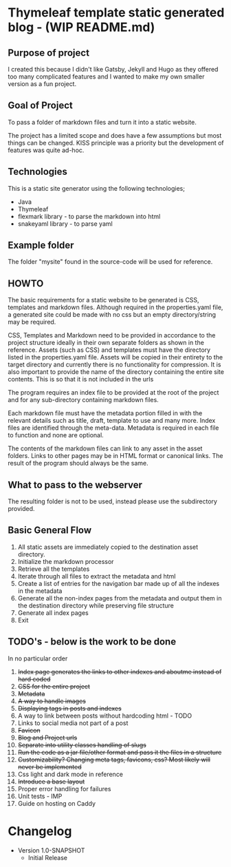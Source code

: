 # Thymeleaf template static generated blog - (WIP README.md)

## Purpose of project
I created this because I didn't like Gatsby, Jekyll and Hugo as they offered too many complicated features 
and I wanted to make my own smaller version as a fun project.

## Goal of Project
To pass a folder of markdown files and turn it into a static website.

The project has a limited scope and does have a few assumptions but most things can be changed.
KISS principle was a priority but the development of features was quite ad-hoc.

## Technologies
This is a static site generator using the following technologies;

- Java
- Thymeleaf
- flexmark library - to parse the markdown into html
- snakeyaml library - to parse yaml

## Example folder
The folder "mysite" found in the source-code will be used for reference.

## HOWTO
The basic requirements for a static website to be generated is CSS, templates and markdown files.
Although required in the properties.yaml file, a generated site could be made with no css but an empty directory/string may be required.

CSS, Templates and Markdown need to be provided in accordance to the project structure ideally in their own separate folders as shown in the reference.
Assets (such as CSS) and templates must have the directory listed in the properties.yaml file.
Assets will be copied in their entirety to the target directory and currently there is no functionality for compression.
It is also important to provide the name of the directory containing the entire site contents. This is so that it is not included in the urls

The program requires an index file to be provided at the root of the project and for any sub-directory containing markdown files.

Each markdown file must have the metadata portion filled in with the relevant details such as title, draft, template to use and many more.
Index files are identified through the meta-data.
Metadata is required in each file to function and none are optional.

The contents of the markdown files can link to any asset in the asset folders. Links to other pages may be in HTML format or canonical links.
The result of the program should always be the same.

## What to pass to the webserver
The resulting folder is not to be used, instead please use the subdirectory provided.

## Basic General Flow

1. All static assets are immediately copied to the destination asset directory.
2. Initialize the markdown processor
3. Retrieve all the templates
4. Iterate through all files to extract the metadata and html
5. Create a list of entries for the navigation bar made up of all the indexes in the metadata
6. Generate all the non-index pages from the metadata and output them in the destination directory while preserving file structure
7. Generate all index pages
8. Exit

## TODO's - below is the work to be done

In no particular order

1. ~~Index page generates the links to other indexes and aboutme instead of hard coded~~
2. ~~CSS for the entire project~~
3. ~~Metadata~~
4. ~~A way to handle images~~
5. ~~Displaying tags in posts and indexes~~
6. A way to link between posts without hardcoding html - TODO
7. Links to social media not part of a post
8. ~~Favicon~~
9. ~~Blog and Project urls~~
10. ~~Separate into utility classes handling of slugs~~
11. ~~Run the code as a jar file/other format and pass it the files in a structure~~
12. ~~Customizability? Changing meta tags, favicons, css? Most likely will never be implemented~~
13. Css light and dark mode in reference
14. ~~Introduce a base layout~~
15. Proper error handling for failures
16. Unit tests - IMP
17. Guide on hosting on Caddy

# Changelog

- Version 1.0-SNAPSHOT
  - Initial Release



